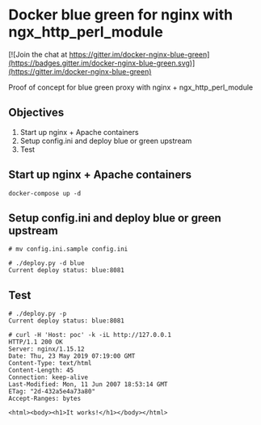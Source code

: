# Docker blue green for nginx with ngx_http_perl_module
[![Join the chat at https://gitter.im/docker-nginx-blue-green](https://badges.gitter.im/docker-nginx-blue-green.svg)](https://gitter.im/docker-nginx-blue-green)

Proof of concept for blue green proxy with nginx + ngx_http_perl_module

## Objectives
1. Start up nginx + Apache containers 
2. Setup config.ini and deploy blue or green upstream
3. Test

## Start up nginx + Apache containers
```
docker-compose up -d 
```

## Setup config.ini and deploy blue or green upstream
```
# mv config.ini.sample config.ini

# ./deploy.py -d blue 
Current deploy status: blue:8081
```

## Test
```
# ./deploy.py -p 
Current deploy status: blue:8081

# curl -H 'Host: poc' -k -iL http://127.0.0.1
HTTP/1.1 200 OK
Server: nginx/1.15.12
Date: Thu, 23 May 2019 07:19:00 GMT
Content-Type: text/html
Content-Length: 45
Connection: keep-alive
Last-Modified: Mon, 11 Jun 2007 18:53:14 GMT
ETag: "2d-432a5e4a73a80"
Accept-Ranges: bytes

<html><body><h1>It works!</h1></body></html>
```
